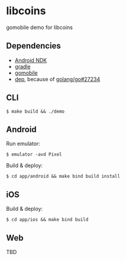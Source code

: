 # libcoins

gomobile demo for libcoins


## Dependencies

* [Android NDK](https://developer.android.com/ndk)
* [gradle](https://gradle.org)
* [gomobile](https://github.com/golang/go/wiki/Mobile)
* [dep](https://github.com/golang/dep), because of [golang/go#27234](https://github.com/golang/go/issues/27234)

## CLI

    $ make build && ./demo

## Android

Run emulator:

    $ emulator -avd Pixel

Build & deploy:

    $ cd app/android && make bind build install

## iOS

Build & deploy:

    $ cd app/ios && make bind build

## Web

TBD
